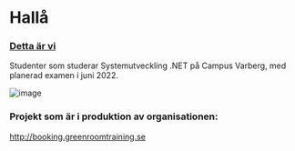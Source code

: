# Hallå

### [Detta är vi](https://github.com/orgs/scrunsh/people)
Studenter som studerar Systemutveckling .NET på Campus Varberg, med planerad examen i juni 2022.

![image](https://user-images.githubusercontent.com/70567910/140663503-34d04622-296d-4edb-b07a-ffcdd7205a69.png)


### Projekt som är i produktion av organisationen:
http://booking.greenroomtraining.se
